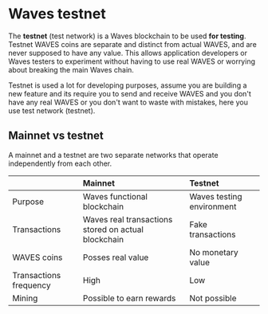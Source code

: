 # Waves testnet

The **testnet** (test network) is a Waves blockchain to be used **for testing**. Testnet WAVES coins are separate and distinct from actual WAVES, and are never supposed to have any value. This allows application developers or Waves testers to experiment without having to use real WAVES or worrying about breaking the main Waves chain.

Testnet is used a lot for developing purposes, assume you are building a new feature and its require you to send and receive WAVES and you don't have any real WAVES or you don't want to waste with mistakes, here you use test network \(testnet\).

## Mainnet vs testnet

A mainnet and a testnet are two separate networks that operate independently from each other.

|  | Mainnet | Testnet |
| :--- | :--- | :--- |
| Purpose | Waves functional blockchain | Waves testing environment |
| Transactions | Waves real transactions stored on actual blockchain | Fake transactions |
| WAVES coins | Posses real value | No monetary value |
| Transactions frequency | High | Low |
| Mining | Possible to earn rewards | Not possible |